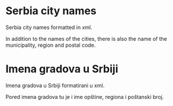 # Serbia city names

Serbia city names formatted in xml.

In addition to the names of the cities, there is also the name of the municipality, region and postal code.


# Imena gradova u Srbiji

Imena gradova u Srbiji formatirani u xml.

Pored imena gradova tu je i ime opštine, regiona i poštanski broj.
